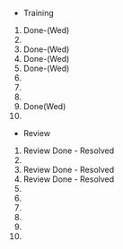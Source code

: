 - Training
1. Done-(Wed)
2. 
3. Done-(Wed)
4. Done-(Wed)
5. Done-(Wed)
6. 
7. 
8. 
9. Done(Wed) 
10. 

- Review
1. Review Done - Resolved
2. 
3. Review Done - Resolved
4. Review Done - Resolved
5. 
6. 
7. 
8. 
9. 
10. 
